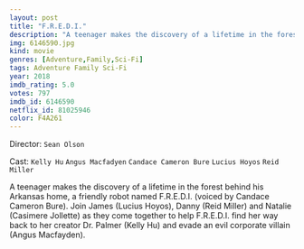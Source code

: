 ```yaml
---
layout: post
title: "F.R.E.D.I."
description: "A teenager makes the discovery of a lifetime in the forest behind his Arkansas home, a friendly robot named F.R.E.D.I. (voiced by Candace Cameron Bure). Join James (Lucius Hoyos), Danny (Reid Miller) and Natalie (Casimere Jollette) as they come together to help F.R.E.D.I. find her way back to her creator Dr. Palmer (Kelly Hu) and evade an evil corporate villain (Angus Macfayden)..."
img: 6146590.jpg
kind: movie
genres: [Adventure,Family,Sci-Fi]
tags: Adventure Family Sci-Fi 
year: 2018
imdb_rating: 5.0
votes: 797
imdb_id: 6146590
netflix_id: 81025946
color: F4A261
---
```

Director: `Sean Olson`  

Cast: `Kelly Hu` `Angus Macfadyen` `Candace Cameron Bure` `Lucius Hoyos` `Reid Miller` 

A teenager makes the discovery of a lifetime in the forest behind his Arkansas home, a friendly robot named F.R.E.D.I. (voiced by Candace Cameron Bure). Join James (Lucius Hoyos), Danny (Reid Miller) and Natalie (Casimere Jollette) as they come together to help F.R.E.D.I. find her way back to her creator Dr. Palmer (Kelly Hu) and evade an evil corporate villain (Angus Macfayden).